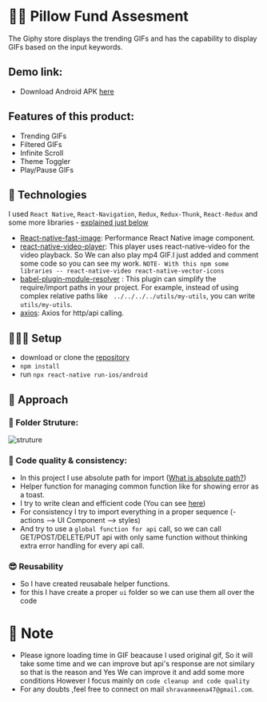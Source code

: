 # 🥷🏻 Pillow Fund Assesment

The Giphy store displays the trending GIFs and has the capability to display GIFs based on the input keywords.

## Demo link:

- Download Android APK [here](https://github.com/ShravanMeena/pillow-apk/blob/main/src/assets/apk/pillow_fund_apk1.0.0.apk)

## Features of this product:

- Trending GIFs
- Filtered GIFs
- Infinite Scroll
- Theme Toggler
- Play/Pause GIFs

## 👾 Technologies

I used `React Native`, `React-Navigation`, `Redux`, `Redux-Thunk`, `React-Redux` and some more libraries - [explained just below](#)

- [React-native-fast-image](https://www.npmjs.com/package/react-native-fast-image): Performance React Native image component.
- [react-native-video-player](https://www.npmjs.com/package/react-native-video-player): This player uses react-native-video for the video playback. So We can also play mp4 GIF.I just added and comment some code so you can see my work.
  `NOTE- With this npm some libraries -- react-native-video react-native-vector-icons`
- [babel-plugin-module-resolver](https://www.npmjs.com/package/babel-plugin-module-resolver) : This plugin can simplify the require/import paths in your project. For example, instead of using complex relative paths like ` ../../../../utils/my-utils`, you can write `utils/my-utils`.
- [axios](https://www.npmjs.com/package/axios): Axios for http/api calling.

## 🤷🏻‍♂️ Setup

- download or clone the [repository](https://github.com/ShravanMeena/pillow-apk.git)
- `npm install`
- run `npx react-native run-ios/android`

## 🚀 Approach

### 📓 Folder Struture:

![struture](https://i.ibb.co/bBJ8KSb/folder-struture.png)

### 🤘 Code quality & consistency:

- In this project I use absolute path for import ([What is absolute path?](https://dev.to/abrahamlawson/using-absolute-paths-in-react-native-24ak))
- Helper function for managing common function like for showing error as a toast.
- I try to write clean and efficient code (You can see [here](https://github.com/ShravanMeena/pillow-apk))
- For consistency I try to import everything in a proper sequence (- actions --> UI Component --> styles)
- And try to use a `global function for api` call, so we can call GET/POST/DELETE/PUT api with only same function without thinking extra error handling for every api call.

### 😎 Reusability

- So I have created reusabale helper functions.
- for this I have create a proper `ui` folder so we can use them all over the code

# 🫰 Note

- Please ignore loading time in GIF beacause I used original gif, So it will take some time and we can improve but api's response are not similary so that is the reason and Yes We can improve it and add some more conditions However I focus mainly on `code cleanup and code quality`
- For any doubts ,feel free to connect on mail `shravanmeena47@gmail.com`.
